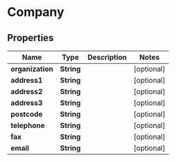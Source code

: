 # Company

## Properties
Name | Type | Description | Notes
------------ | ------------- | ------------- | -------------
**organization** | **String** |  |  [optional]
**address1** | **String** |  |  [optional]
**address2** | **String** |  |  [optional]
**address3** | **String** |  |  [optional]
**postcode** | **String** |  |  [optional]
**telephone** | **String** |  |  [optional]
**fax** | **String** |  |  [optional]
**email** | **String** |  |  [optional]

